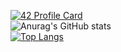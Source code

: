 [![42 Profile Card](https://1337-readme.vercel.app/api/profile?cursus=42&dark=true&email=hide&login=ael-asri)](https://github.com/mohouyizme/1337-readme)\
![Anurag's GitHub stats](https://github-readme-stats.vercel.app/api?username=Jerv-exe&theme=chartreuse-dark&show_icons=true)<br/>
[![Top Langs](https://github-readme-stats.vercel.app/api/top-langs/?username=jerv-exe&layout=compact&theme=chartreuse-dark&show_icons=true)](https://github.com/anuraghazra/github-readme-stats)




